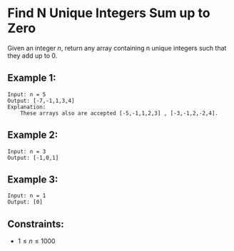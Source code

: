 # Find N Unique Integers Sum up to Zero
Given an integer $n$, return any array containing n unique integers such that  
they add up to $0$.

 

## Example 1:

    Input: n = 5
    Output: [-7,-1,1,3,4]
    Explanation: 
        These arrays also are accepted [-5,-1,1,2,3] , [-3,-1,2,-2,4].

## Example 2:

    Input: n = 3
    Output: [-1,0,1]
    
## Example 3:

    Input: n = 1
    Output: [0]
    
 

## Constraints:

* $1 \le n \le 1000$

